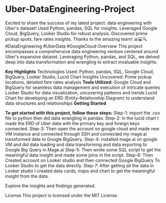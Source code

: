 # Uber-DataEngineering-Project
Excited to share the success of my latest project: data engineering with Uber's dataset! Used Python, pandas, SQL for insights. Leveraged Google Cloud, BigQuery, Looker Studio for robust analysis. Discovered prime pickup spots, fare rates insights. Thanks to the amazing team! 📊💻🔍 #DataEngineering #UberData #GoogleCloud
Overview
This project encompasses a comprehensive data engineering venture centered around Uber's expansive dataset. Leveraging Python, pandas, and SQL, we delved deep into data transformation and wrangling to extract invaluable insights.

**Key Highlights**
Technologies Used: Python, pandas, SQL, Google Cloud, BigQuery, Looker Studio, Lucid Chart
Insights Uncovered: Prime pickup locations, detailed fare rates analysis
**Tools Utilized:**
Google Cloud and BigQuery for seamless data management and execution of intricate queries
Looker Studio for data visualization, uncovering patterns and trends
Lucid Chart for developing an ERD (Entity-Relationship Diagram) to understand data structures and relationships
**Getting Started**

**To get started with this project, follow these steps:**
Step-1: import the .csv file to python then did data wrangling in pandas. 
Step-2: In the lucid chart I made the ERD of Uber data with the primary key and foreign keys connected.
Step-3: Then open the account on google cloud and made new VM instance and connected through SSH and connected my mage.ai transformed data to Google BigQuery.
Step-4: installed mage.ai on google VM and did data loading and data transforming and data exporting to Google Big Query in Mage.ai
Step-5: Then wrote some SQL script to get the meaningful data insight and made some joins in the script.
Step-6: Then Created account on Looker studio and then connected Google BigQuery To Looker Studio to get the data directly.
Step-7: After getting all the data in Looker studio I created data cards, maps and chart to get the meaningful insight from the data. 

Explore the insights and findings generated.

License
This project is licensed under the MIT License.

